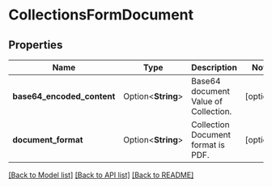 # CollectionsFormDocument

## Properties

Name | Type | Description | Notes
------------ | ------------- | ------------- | -------------
**base64_encoded_content** | Option<**String**> | Base64 document Value of Collection. | [optional]
**document_format** | Option<**String**> | Collection Document format is PDF. | [optional]

[[Back to Model list]](../README.md#documentation-for-models) [[Back to API list]](../README.md#documentation-for-api-endpoints) [[Back to README]](../README.md)


